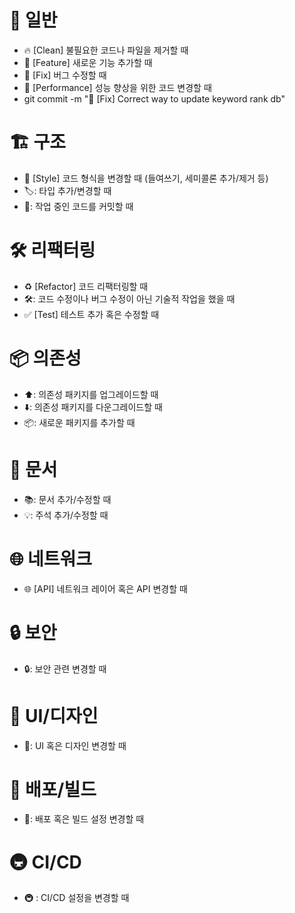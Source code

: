 # 📝 일반

- 🔥 [Clean] 불필요한 코드나 파일을 제거할 때
- 🌟 [Feature] 새로운 기능 추가할 때
- 🐛 [Fix] 버그 수정할 때
- 🚀 [Performance] 성능 향상을 위한 코드 변경할 때
- git commit -m "🐛 [Fix] Correct way to update keyword rank db"

# 🏗️ 구조

- 🎨 [Style] 코드 형식을 변경할 때 (들여쓰기, 세미콜론 추가/제거 등)
- 🏷️: 타입 추가/변경할 때
- 🚧: 작업 중인 코드를 커밋할 때

# 🛠️ 리팩터링

- ♻️ [Refactor] 코드 리팩터링할 때
- 🛠: 코드 수정이나 버그 수정이 아닌 기술적 작업을 했을 때
- ✅ [Test] 테스트 추가 혹은 수정할 때

# 📦 의존성

- ⬆️: 의존성 패키지를 업그레이드할 때
- ⬇️: 의존성 패키지를 다운그레이드할 때
- 📦: 새로운 패키지를 추가할 때

# 📖 문서

- 📚: 문서 추가/수정할 때
- 💡: 주석 추가/수정할 때

# 🌐 네트워크

- 🌐 [API] 네트워크 레이어 혹은 API 변경할 때

# 🔒 보안

- 🔒: 보안 관련 변경할 때

# 🌈 UI/디자인

- 🎨: UI 혹은 디자인 변경할 때

# 🚂 배포/빌드

- 🚂: 배포 혹은 빌드 설정 변경할 때

# 🚇 CI/CD

- 🚇 : CI/CD 설정을 변경할 때
